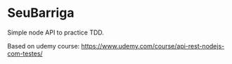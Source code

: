 # SeuBarriga
Simple node API to practice TDD.

Based on udemy course:
https://www.udemy.com/course/api-rest-nodejs-com-testes/